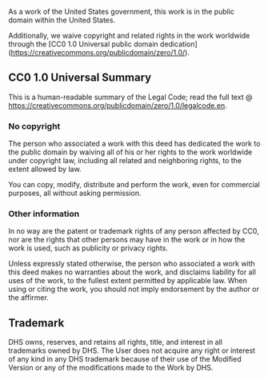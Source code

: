 As a work of the United States government, this work is in the public domain within the United States.

Additionally, we waive copyright and related rights in the work worldwide through the [CC0 1.0 Universal public domain dedication] (https://creativecommons.org/publicdomain/zero/1.0/).

## CC0 1.0 Universal Summary

This is a human-readable summary of the Legal Code; read the full text @ https://creativecommons.org/publicdomain/zero/1.0/legalcode.en.

### No copyright

The person who associated a work with this deed has dedicated the work to the public domain by waiving all of his or her rights to the work worldwide under copyright law, including all related and neighboring rights, to the extent allowed by law.

You can copy, modify, distribute and perform the work, even for commercial purposes, all without asking permission.

### Other information

In no way are the patent or trademark rights of any person affected by CC0, nor are the rights that other persons may have in the work or in how the work is used, such as publicity or privacy rights.

Unless expressly stated otherwise, the person who associated a work with this deed makes no warranties about the work, and disclaims liability for all uses of the work, to the fullest extent permitted by applicable law. When using or citing the work, you should not imply endorsement by the author or the affirmer.

## Trademark

DHS owns, reserves, and retains all rights, title, and interest in all trademarks owned by DHS. The User does not acquire any right or interest of any kind in any DHS trademark because of their use of the Modified Version or any of the modifications made to the Work by DHS.
